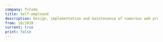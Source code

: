 ```yaml
---
company: T+Code
title: Self-employed
description: Design, implementation and maintenance of numerous web projects for various clients.
from: 10/2010
current: true
print: false
---
```

